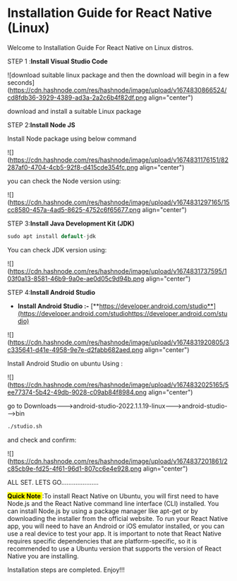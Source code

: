 # Installation Guide for React Native (Linux)

Welcome to Installation Guide For React Native on Linux distros.

STEP 1 :**Install Visual Studio Code**

![download  suitable linux package  and then the download will begin in a few seconds](https://cdn.hashnode.com/res/hashnode/image/upload/v1674830866524/cd8fdb36-3929-4389-ad3a-2a2c6b4f82df.png align="center")

download and install a suitable Linux package

STEP 2:**Install Node JS**

Install Node package using below command

![](https://cdn.hashnode.com/res/hashnode/image/upload/v1674831176151/82287af0-4704-4cb5-92f8-d415cde354fc.png align="center")

you can check the Node version using:

![](https://cdn.hashnode.com/res/hashnode/image/upload/v1674831297165/15cc8580-457a-4ad5-8625-4752c6f65677.png align="center")

STEP 3:**Install Java Development Kit (JDK)**

```csharp
sudo apt install default-jdk
```

You can check JDK version using:

![](https://cdn.hashnode.com/res/hashnode/image/upload/v1674831737595/103f0a13-8581-46b9-9a0e-ae0d05c9d94b.png align="center")

STEP 4:**Install Android Studio**

* **Install Android Studio :-** [**https://developer.android.com/studio**](https://developer.android.com/studiohttps://developer.android.com/studio)
    

![](https://cdn.hashnode.com/res/hashnode/image/upload/v1674831920805/3c335641-d41e-4958-9e7e-d2fabb682aed.png align="center")

Install Android Studio on ubuntu Using :

![](https://cdn.hashnode.com/res/hashnode/image/upload/v1674832025165/5ee77374-5b42-49db-9028-c09ab84f8984.png align="center")

go to Downloads---&gt;android-studio-2022.1.1.19-linux---&gt;android-studio---&gt;bin

```bash
./studio.sh
```

and check and confirm:

![](https://cdn.hashnode.com/res/hashnode/image/upload/v1674837201861/2c85cb9e-fd25-4f61-96d1-807cc6e4e928.png align="center")

ALL SET. LETS GO.....................

**<mark>Quick Note </mark>** :To install React Native on Ubuntu, you will first need to have Node.js and the React Native command line interface (CLI) installed. You can install Node.js by using a package manager like apt-get or by downloading the installer from the official website. To run your React Native app, you will need to have an Android or iOS emulator installed, or you can use a real device to test your app. It is important to note that React Native requires specific dependencies that are platform-specific, so it is recommended to use a Ubuntu version that supports the version of React Native you are installing.

Installation steps are completed. Enjoy!!!